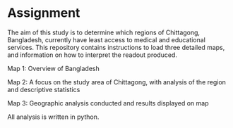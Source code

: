 # Assignment

The aim of this study is to determine which regions of Chittagong, Bangladesh, currently have least access to medical and educational services. This repository contains instructions to load three detailed maps, and information on how to interpret the readout produced.

Map 1: Overview of Bangladesh

Map 2: A focus on the study area of Chittagong, with analysis of the region and descriptive statistics

Map 3: Geographic analysis conducted and results displayed on map

All analysis is written in python.
